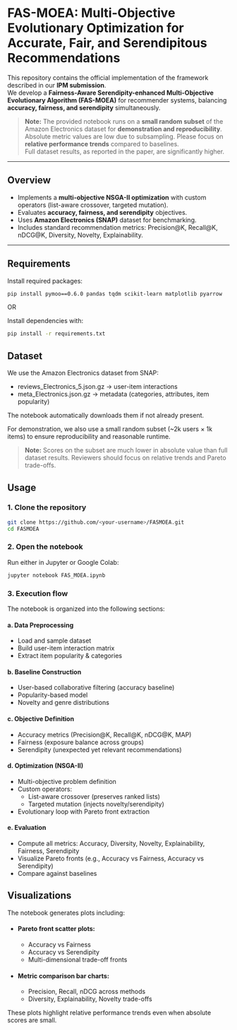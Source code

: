 # FAS-MOEA: Multi-Objective Evolutionary Optimization for Accurate, Fair, and Serendipitous Recommendations

This repository contains the official implementation of the framework described in our **IPM submission**.  
We develop a **Fairness-Aware Serendipity-enhanced Multi-Objective Evolutionary Algorithm (FAS-MOEA)** for recommender systems, balancing **accuracy, fairness, and serendipity** simultaneously.

> **Note:** The provided notebook runs on a **small random subset** of the Amazon Electronics dataset for **demonstration and reproducibility**.  
> Absolute metric values are low due to subsampling. Please focus on **relative performance trends** compared to baselines.  
> Full dataset results, as reported in the paper, are significantly higher.

---

## Overview
- Implements a **multi-objective NSGA-II optimization** with custom operators (list-aware crossover, targeted mutation).  
- Evaluates **accuracy, fairness, and serendipity** objectives.  
- Uses **Amazon Electronics (SNAP)** dataset for benchmarking.  
- Includes standard recommendation metrics: Precision@K, Recall@K, nDCG@K, Diversity, Novelty, Explainability.  

---

## Requirements

Install required packages:

```bash
pip install pymoo==0.6.0 pandas tqdm scikit-learn matplotlib pyarrow
```

OR

Install dependencies with:

```bash
pip install -r requirements.txt
```

## Dataset

We use the Amazon Electronics dataset from SNAP:
- reviews_Electronics_5.json.gz → user-item interactions
- meta_Electronics.json.gz → metadata (categories, attributes, item popularity)

The notebook automatically downloads them if not already present.

For demonstration, we also use a small random subset (~2k users × 1k items) to ensure reproducibility and reasonable runtime.

> **Note:** Scores on the subset are much lower in absolute value than full dataset results.
> Reviewers should focus on relative trends and Pareto trade-offs.

## Usage

### 1. Clone the repository
```bash
git clone https://github.com/<your-username>/FASMOEA.git
cd FASMOEA
```

### 2. Open the notebook

Run either in Jupyter or Google Colab:
```bash
jupyter notebook FAS_MOEA.ipynb
```

### 3. Execution flow

The notebook is organized into the following sections:

#### a. Data Preprocessing
- Load and sample dataset
- Build user-item interaction matrix
- Extract item popularity & categories

#### b. Baseline Construction
- User-based collaborative filtering (accuracy baseline)
- Popularity-based model
- Novelty and genre distributions

#### c. Objective Definition
- Accuracy metrics (Precision@K, Recall@K, nDCG@K, MAP)
- Fairness (exposure balance across groups)
- Serendipity (unexpected yet relevant recommendations)

#### d. Optimization (NSGA-II)
- Multi-objective problem definition
- Custom operators:
   - List-aware crossover (preserves ranked lists)
   - Targeted mutation (injects novelty/serendipity)
- Evolutionary loop with Pareto front extraction

#### e. Evaluation
- Compute all metrics: Accuracy, Diversity, Novelty, Explainability, Fairness, Serendipity
- Visualize Pareto fronts (e.g., Accuracy vs Fairness, Accuracy vs Serendipity)
- Compare against baselines  

## Visualizations

The notebook generates plots including:

- #### Pareto front scatter plots:
   - Accuracy vs Fairness
   - Accuracy vs Serendipity
   - Multi-dimensional trade-off fronts

- #### Metric comparison bar charts:
   - Precision, Recall, nDCG across methods
   - Diversity, Explainability, Novelty trade-offs

These plots highlight relative performance trends even when absolute scores are small.
